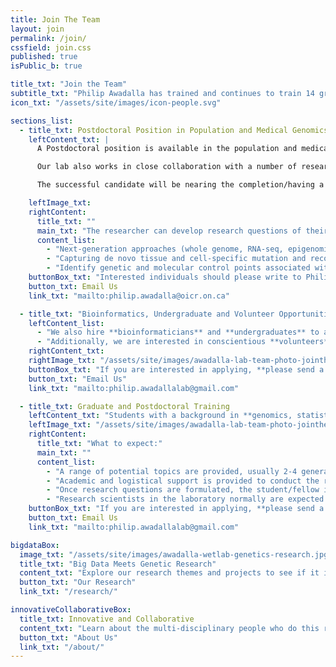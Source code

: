 ```yaml
---
title: Join The Team
layout: join
permalink: /join/
cssfield: join.css
published: true
isPublic_b: true

title_txt: "Join the Team"
subtitle_txt: "Philip Awadalla has trained and continues to train 14 graduate students and PDFs, and many of his former students have gone on to become university faculty and postdoctoral fellows. Our preference is to take on Ph.D. students but we are also willing to supervise M.Sc. students."
icon_txt: "/assets/site/images/icon-people.svg"

sections_list:
  - title_txt: Postdoctoral Position in Population and Medical Genomics
    leftContent_txt: |
      A Postdoctoral position is available in the population and medical genomics laboratory of Philip Awadalla in Toronto at the University of Toronto and Ontario Institute for Cancer Research. The lab focuses on analysis, development of methods and sequencing experiments studying the evolutionary genomics of aging processes (including mutation and recombination), disease and cancer evolution using data from large longitudinal population cohorts that we oversee (e.g. <a href="https://portal.partnershipfortomorrow.ca">Canadian Partnership for Tomorrow Project</a>). 

      Our lab also works in close collaboration with a number of research laboratories in Toronto and internationally, including new programs within the Ontario Institute of Cancer Research and Princess Margaret Hospital, and projects related to dementia and aging-related neurological processes. Our Genome Canada platform for genomics and bioinformatics (the <a href="http://genome-cdic.ca">Genome Canada Canadian Data Integration Centre</a>) supports much of our initiatives. 

      The successful candidate will be nearing the completion/having a PhD or equivalent postdoctoral training in genomics or population/ statistical genetics. Postdoctoral research scientists can work on projects of their choosing related to the labs current projects. Some recent publications from the lab are listed below.

    leftImage_txt:
    rightContent:
      title_txt: ""
      main_txt: "The researcher can develop research questions of their choosing but possible projects can include: "
      content_list:
        - "Next-generation approaches (whole genome, RNA-seq, epigenomic, long-read and single-cell) integrating population genetic approaches for genomic studies of large population cohorts. Our lab is directing the longitudinal collection of genomic material in Canada's national populations cohort, the Canadian Partnership for Tomorrow Project, which has enlisted 315,000 participants across Canada with administrative health data (EHRs) and physical measures."
        - "Capturing de novo tissue and cell-specific mutation and recombination events from normal or malignant tissue including single cell applications. Fitness consequences of mutations from genome-wide collections of empirical population and comparative data."
        - "Identify genetic and molecular control points associated with simple and complex disorders oncological/hematological phenotypes or diseases including immunodeficiencies, child-hood cancer, and age-related clonal hematopoiesis (ARCH). "
    buttonBox_txt: "Interested individuals should please write to Philip Awadalla (philip.awadalla@oicr.on.ca). "
    button_txt: Email Us
    link_txt: "mailto:philip.awadalla@oicr.on.ca"

  - title_txt: "Bioinformatics, Undergraduate and Volunteer Opportunities"
    leftContent_list: 
      - "We also hire **bioinformaticians** and **undergraduates** to assist with research projects being conducted in the lab" 
      - "Additionally, we are interested in conscientious **volunteers** and if performance is satisfactory this can lead to being hired as a paid assistant during the summer months."
    rightContent_txt:
    rightImage_txt: "/assets/site/images/awadalla-lab-team-photo-jointheteam2.jpg"
    buttonBox_txt: "If you are interested in applying, **please send a CV and a statement of why you would like to do research in our lab.**"
    button_txt: "Email Us"
    link_txt: "mailto:philip.awadallalab@gmail.com"

  - title_txt: Graduate and Postdoctoral Training
    leftContent_txt: "Students with a background in **genomics, statistical genetics and evolutionary biology** having an interest in **medical genomics, population genetics, and genomics of infectious disease** are especially welcome. Students with strengths in other areas such as computational and statistical biology will also be considered."
    leftImage_txt: "/assets/site/images/awadalla-lab-team-photo-jointheteam1.jpg"
    rightContent:
      title_txt: "What to expect:"
      main_txt: ""
      content_list:
        - "A range of potential topics are provided, usually 2-4 general problems are discussed. We are also happy to entertain projects that the student might suggest, so long as they are sufficiently innovative."
        - "Academic and logistical support is provided to conduct the research throughout the duration of the program."
        - "Once research questions are formulated, the student/fellow is encouraged to develop new avenues and questions related to the problem."
        - "Research scientists in the laboratory normally are expected to publish 4-6 journal articles from their time in the lab. This enables them to be in a better position to obtain post-doctoral or academic positions."
    buttonBox_txt: "If you are interested in applying, **please send a CV and a statement of why you would like to do research in our lab.**"
    button_txt: Email Us
    link_txt: "mailto:philip.awadallalab@gmail.com"

bigdataBox:
  image_txt: "/assets/site/images/awadalla-wetlab-genetics-research.jpg"
  title_txt: "Big Data Meets Genetic Research"
  content_txt: "Explore our research themes and projects to see if it is of interest to you."
  button_txt: "Our Research"
  link_txt: "/research/"

innovativeCollaborativeBox:
  title_txt: Innovative and Collaborative
  content_txt: "Learn about the multi-disciplinary people who do this research and the lively culture they encourage."
  button_txt: "About Us"
  link_txt: "/about/"   
---
```

